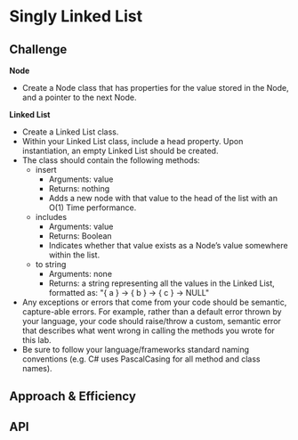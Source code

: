 # Singly Linked List
<!-- Short summary or background information -->

## Challenge
<!-- Description of the challenge -->
**Node**
- Create a Node class that has properties for the value stored in the Node, and a pointer to the next Node.

**Linked List**
- Create a Linked List class.
- Within your Linked List class, include a head property.
  Upon instantiation, an empty Linked List should be created.
- The class should contain the following methods:
  - insert
    - Arguments: value
    - Returns: nothing
    - Adds a new node with that value to the head of the list with an O(1) Time performance.
  - includes
    - Arguments: value
    - Returns: Boolean
    - Indicates whether that value exists as a Node’s value somewhere within the list.
  - to string
    - Arguments: none
    - Returns: a string representing all the values in the Linked List, formatted as:
      "{ a } -> { b } -> { c } -> NULL"
- Any exceptions or errors that come from your code should be semantic, capture-able errors. For example, rather than a default error thrown by your language, your code should raise/throw a custom, semantic error that describes what went wrong in calling the methods you wrote for this lab.
- Be sure to follow your language/frameworks standard naming conventions (e.g. C# uses PascalCasing for all method and class names).

## Approach & Efficiency
<!-- What approach did you take? Why? What is the Big O space/time for this approach? -->

## API
<!-- Description of each method publicly available to your Linked List -->
